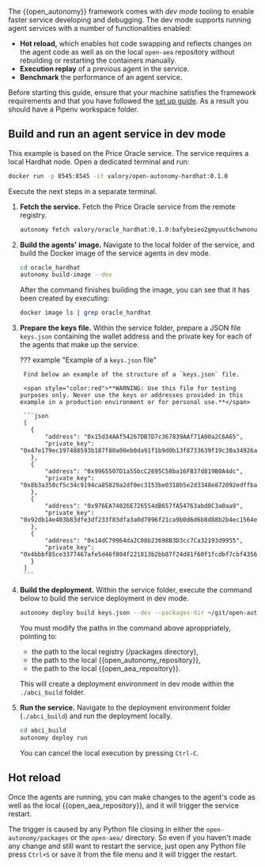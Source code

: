 The {{open_autonomy}} framework comes with *dev mode* tooling to enable faster service developing and debugging. The dev mode supports running agent services with a number of functionalities enabled:

* **Hot reload,** which enables hot code swapping and reflects changes on the agent code as well as on the local `open-aea` repository without rebuilding or restarting the containers manually.
* **Execution replay** of a previous agent in the service.
* **Benchmark** the performance of an agent service.


Before starting this guide, ensure that your machine satisfies the framework requirements and that you have followed the [set up guide](../../guides/set_up.md). As a result you should have a Pipenv workspace folder.

## Build and run an agent service in dev mode

This example is based on the Price Oracle service. The service requires a local Hardhat node. Open a dedicated terminal and run:

```bash
docker run -p 8545:8545 -it valory/open-autonomy-hardhat:0.1.0
```

Execute the next steps in a separate terminal.

1. **Fetch the service.** Fetch the Price Oracle service from the remote registry.

    ```bash
    autonomy fetch valory/oracle_hardhat:0.1.0:bafybeieo2gmyuut6chwnonutmcxo75wz7mpjxtim6c2naaarqpp5wa46ge --service
    ```

2. **Build the agents' image.** Navigate to the local folder of the service, and build the Docker image of the service agents in dev mode.

    ```bash
    cd oracle_hardhat
    autonomy build-image --dev
    ```

    After the command finishes building the image, you can see that it has been created by executing:

    ```bash
    docker image ls | grep oracle_hardhat
    ```

3. **Prepare the keys file.** Within the service folder, prepare a JSON file `keys.json` containing the wallet address and the private key for each of the agents that make up the service.

    ??? example "Example of a `keys.json` file"

        Find below an example of the structure of a `keys.json` file.

        <span style="color:red">**WARNING: Use this file for testing purposes only. Never use the keys or addresses provided in this example in a production environment or for personal use.**</span>

        ```json
        [
          {
              "address": "0x15d34AAf54267DB7D7c367839AAf71A00a2C6A65",
              "private_key": "0x47e179ec197488593b187f80a00eb0da91f1b9d0b13f8733639f19c30a34926a"
          },
          {
              "address": "0x9965507D1a55bcC2695C58ba16FB37d819B0A4dc",
              "private_key": "0x8b3a350cf5c34c9194ca85829a2df0ec3153be0318b5e2d3348e872092edffba"
          },
          {
              "address": "0x976EA74026E726554dB657fA54763abd0C3a0aa9",
              "private_key": "0x92db14e403b83dfe3df233f83dfa3a0d7096f21ca9b0d6d6b8d88b2b4ec1564e"
          },
          {
              "address": "0x14dC79964da2C08b23698B3D3cc7Ca32193d9955",
              "private_key": "0x4bbbf85ce3377467afe5d46f804f221813b2bb87f24d81f60f1fcdbf7cbf4356"
          }
        ]
        ```

4. **Build the deployment.** Within the service folder, execute the command below to build the service deployment in dev mode.

    ```bash
    autonomy deploy build keys.json --dev --packages-dir ~/git/open-autonomy/packages --open-autonomy-dir ~/git/open-aea/ --open-aea-dir ~/git/open-autonomy/
    ```

    You must modify the paths in the command above aproppriately, pointing to:

    * the path to the local registry (/packages directory),
    * the path to the local {{open_autonomy_repository}},
    * the path to the local {{open_aea_repository}}.

    This will create a deployment environment in dev mode within the `./abci_build` folder.

5. **Run the service.** Navigate to the deployment environment folder (`./abci_build`) and run the deployment locally.

    ```bash
    cd abci_build
    autonomy deploy run
    ```

    You can cancel the local execution by pressing `Ctrl-C`.

## Hot reload

Once the agents are running, you can make changes to the agent's code as well as the local {{open_aea_repository}}, and it will trigger the service restart.

The trigger is caused by any Python file closing in either the `open-autonomy/packages` or the `open-aea/` directory. So even if you haven't made any change and still want to restart the service, just open any Python file press `Ctrl+S` or save it from the file menu and it will trigger the restart.
